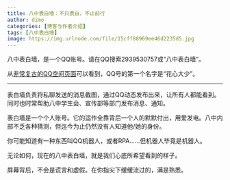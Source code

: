 ```yaml
---
title: 八中表白墙：不只表白，不止前行
author: dimo
categories: [博客与作者介绍]
tags: [八中表白墙]
image: https://img.urlnode.com/file/15cff88969ee46d2235d5.jpg
---
```


八中表白墙，是一个QQ账号。请在QQ搜索2939530757或“八中表白墙”。

从[非常复古的QQ空间页面](http://2939530757.qzone.qq.com)可以看到，QQ号的第一个名字是“花心大少”。

---

表白墙负责将私聊发送的消息截图，通过QQ动态发布出来，让所有人都能看到。同时也时常帮助八中学生会、宣传部等部门发布消息、通知。

表白墙是一个个人账号。它的运作全靠背后一个人的默默付出，用爱发电。八中内部不乏各种猜测，但迄今为止仍然没有人知道他/她的身份。

你可能知道有一种东西叫QQ机器人，或者RPA……但机器人毕竟是机器人。

无论如何，现在的八中表白墙，就是我们心底所希望看到的样子。

屏幕背后，不会是谎言和虚假。在你指尖下缓缓流过的，满是熟悉。